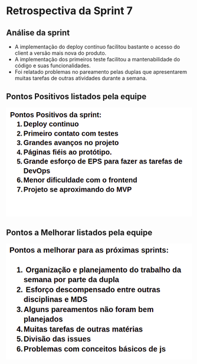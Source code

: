 # Retrospectiva da Sprint 7

## Análise da sprint

- A implementação do deploy contínuo facilitou bastante o acesso do client a versão mais nova do produto.
- A implementação dos primeiros teste facilitou a mantenabilidade do código e suas funcionalidades.
- Foi relatado problemas no pareamento pelas duplas que apresentarem muitas tarefas de outras atividades durante a semana.

## Pontos Positivos listados pela equipe
  ![img](./pontos_positivos_7.png)

## Pontos a Melhorar listados pela equipe 
  ![img](./pontos_melhoria_7.png)